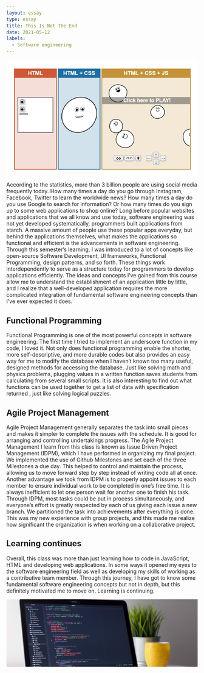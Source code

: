 ```yaml
---
layout: essay
type: essay
title: This Is Not The End
date: 2021-05-12
labels:
  - Software engineering
---
```


 <img class ="ui image" src ="../images/languages.jpeg">
  
According to the statistics, more than 3 billion people are using social media frequently today. How many times a day do you go through Instagram, Facebook, Twitter to learn the worldwide news? How many times a day do you use Google to search for information? Or how many times do you sign up to some web applications to shop online? Long before popular websites and applications that we all know and use today, software engineering was not yet developed systematically, programmers built applications from starch. A massive amount of people use these popular apps everyday, but behind the applications themselves, what makes the applications so functional and efficient is the advancements in software engineering. Through this semester’s learning, I was introduced to a lot of concepts like open-source Software Development, UI frameworks, Functional Programming, design patterns, and so forth. These things work interdependently to serve as a structure today for programmers to develop applications efficiently. The ideas and concepts I’ve gained from this course allow me to understand the establishment of an application little by little, and I realize that a well-developed application requires the more complicated integration of fundamental software engineering concepts than I’ve ever expected it does. 
  
## Functional Programming 

Functional Programming is one of the most powerful concepts in software engineering. The first time I tried to implement an underscore function in my code, I loved it. Not only does functional programming enable the shorter, more self-descriptive, and more durable codes but also provides an easy way for me to modify the database when I haven’t known too many useful, designed methods for accessing the database. Just like solving math and physics problems, plugging values in a written function saves students from calculating from several small scripts. It is also interesting to find out what functions can be used together to get a list of data with specification returned , just like solving logical puzzles. 

## Agile Project Management

Agile Project Management generally separates the task into small pieces and makes it simpler to complete the issues with the schedule.  It is good for arranging and controlling undertakings progress. The Agile Project Management I learn from this class is known as Issue Driven Project Management (IDPM), which I have performed in organizing my final project. We implemented the use of Github Milestones and set each of the three Milestones a due day. This helped to control and maintain the process, allowing us to move forward step by step instead of writing code all at once. Another advantage we took from IDPM is to properly appoint issues to each member to ensure individual work to be completed in one’s free time. It is always inefficient to let one person wait for another one to finish his task. Through IDPM, most tasks could be put in process simultaneously, and everyone’s effort is greatly respected by each of us giving each issue a new branch.  We partitioned the task into achievements after everything is done. This was my new experience with group projects, and this made me realize how significant the organization is when working on a collaborative project. 

## Learning continues 

Overall, this class was more than just learning how to code in JavaScript, HTML and developing web applications. In some ways it opened my eyes to the software engineering field as well as developing my skills of working as a contributive team member.  Through this journey, I have got to know some fundamental software engineering concepts but not in depth, but this definitely motivated me to move on.  Learning is continuing. 

<img class ="ui image" src ="../images/software-developer.png">
